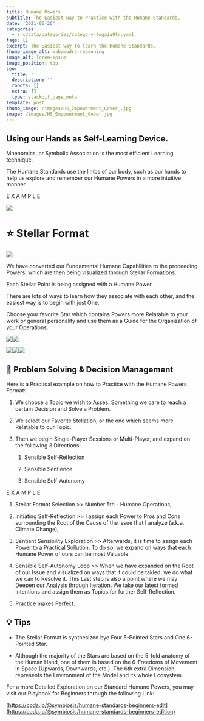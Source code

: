 ```yaml
---
title: Humane Powers
subtitle: The Easiest way to Practice with the Humane Standards.
date: '2021-06-26'
categories:
  - src/data/categories/category-twgaia9fr.yaml
tags: []
excerpt: The Easiest way to learn the Humane Standards.
thumb_image_alt: mahamudra-reasoning
image_alt: lorem-ipsum
image_position: top
seo:
  title: ''
  description: ''
  robots: []
  extra: []
  type: stackbit_page_meta
template: post
thumb_image: /images/HS_Empowerment_Cover_.jpg
image: /images/HS_Empowerment_Cover.jpg
---
```

## Using our Hands as Self-Learning Device.

Mnenomics, or Symbolic Association is the most efficient Learning technique.

The Humane Standards use the limbs of our body, such as our hands to help us explore and remember our Humane Powers in a more intuitive manner.

E X A M P L E



![](/\_static/app-assets/RightHand\_.png)

##

# ⭐ Stellar Format

![](https://preview--home-45e3a.stackbit.dev/\_static/app-assets/Humane%20Powers\_.png)

We have converted our Fundamental Humane Capabilities to the proceeding Powers, which are then being visualized through Stellar Formations.

Each Stellar Point is being assigned with a Humane Power.

There are lots of ways to learn how they associate with each other, and the easiest way is to begin with just One.

Choose your favorite Star which contains Powers more Relatable to your work or general personality and use them as a Guide for the Organization of your Operations.



![](/\_static/app-assets/Operations\_.png)![](/\_static/app-assets/Harmonization.png)

![](/\_static/app-assets/Interaction\_.png)![](/\_static/app-assets/Curation.png)![](/\_static/app-assets/Management\_.png)



## 🤔 Problem Solving & Decision Management

Here is a Practical example on how to Practice with the Humane Powers Format:

1.  We choose a Topic we wish to Asses. Something we care to reach a certain Decision and Solve a Problem.

2.  We select our Favorite Stellation, or the one which seems more Relatable to our Topic.

3.  Then we begin Single-Player Sessions or Multi-Player, and expand on the following 3 Directions:

    1.  Sensible Self-Reflection

    2.  Sensible Sentience

    3.  Sensible Self-Autonomy

E X A M P L E

1.  Stellar Format Selection >> Number 5th - Humane Operations,

2.  Initiating Self-Reflection >> I assign each Power to Pros and Cons surrounding the Root of the Cause of the issue that I analyze (a.k.a. Climate Change),

3.  Sentient Sensibility Exploration >> Afterwards, it is time to assign each Power to a Practical Sollution. To do so, we expand on ways that each Humane Power of ours can be most Valuable.

4.  Sensible Self-Autonomy Loop >> When we have expanded on the Root of our Issue and visualized on ways that it could be takled, we do what we can to Resolve it. This Last step is also a point where we may Deepen our Analysis through Iteration. We take our latest formed Intentions and assign them as Topics for further Self-Reflection.

5.  Practice makes Perfect.

## 💡 Tips

*   The Stellar Format is synthesized bye Four 5-Pointed Stars and One 6-Pointed Star.

*   Although the majority of the Stars are based on the 5-fold anatomy of the Human Hand, one of them is based on the 6-Freedoms of Movement in Space (Upwards, Downwards, etc.). The 6th extra Dimension represents the Environment of the Model and its whole Ecosystem.

For a more Detailed Exploration on our Standard Humane Powers, you may visit our Playbook for Beginners through the following Link:

[https://coda.io/@symbiosis/humane-standards-beginners-edit](https://coda.io/@symbiosis/humane-standards-beginners-edition)

